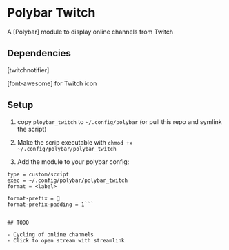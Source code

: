 # Polybar Twitch

A [Polybar] module to display online channels from Twitch


## Dependencies

[twitchnotifier]

[font-awesome] for Twitch icon

## Setup

1. copy `ploybar_twitch` to `~/.config/polybar` (or pull this repo and symlink the script)

2. Make the scrip executable with `chmod +x ~/.config/polybar/polybar_twitch`

3. Add the module to your polybar config:

```[module/twitch]
type = custom/script
exec = ~/.config/polybar/polybar_twitch
format = <label>

format-prefix = 
format-prefix-padding = 1```


## TODO

- Cycling of online channels
- Click to open stream with streamlink 



